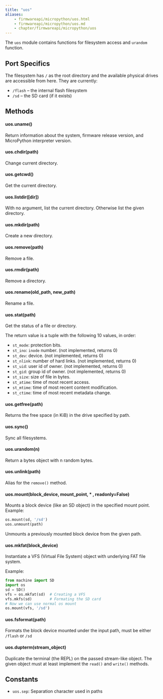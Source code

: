 ```yaml
---
title: "uos"
aliases:
    - firmwareapi/micropython/uos.html
    - firmwareapi/micropython/uos.md
    - chapter/firmwareapi/micropython/uos
---
```

The `uos` module contains functions for filesystem access and `urandom` function.

## Port Specifics

The filesystem has `/` as the root directory and the available physical drives are accessible from here. They are currently:

* `/flash` – the internal flash filesystem
* `/sd` – the SD card (if it exists)

## Methods

#### uos.uname()

Return information about the system, firmware release version, and MicroPython interpreter version.

#### uos.chdir(path)

Change current directory.

#### uos.getcwd()

Get the current directory.

#### uos.listdir(\[dir\])

With no argument, list the current directory. Otherwise list the given directory.

#### uos.mkdir(path)

Create a new directory.

#### uos.remove(path)

Remove a file.

#### uos.rmdir(path)

Remove a directory.

#### uos.rename(old\_path, new\_path)

Rename a file.

#### uos.stat(path)

Get the status of a file or directory.

The return value is a tuple with the following 10 values, in order:

* `st_mode`: protection bits.
* `st_ino`: `inode` number. (not implemented, returns 0)
* `st_dev`: device. (not implemented, returns 0)
* `st_nlink`: number of hard links. (not implemented, returns 0)
* `st_uid`: user id of owner. (not implemented, returns 0)
* `st_gid`: group id of owner. (not implemented, returns 0)
* `st_size`: size of file in bytes.
* `st_atime`: time of most recent access.
* `st_mtime`: time of most recent content modification.
* `st_ctime`: time of most recent metadata change.

#### uos.getfree(path)

Returns the free space (in KiB) in the drive specified by path.

#### uos.sync()

Sync all filesystems.

#### uos.urandom(n)

Return a bytes object with n random bytes.

#### uos.unlink(path)

Alias for the `remove()` method.

#### uos.mount(block\_device, mount\_point, \* , readonly=False)

Mounts a block device (like an SD object) in the specified mount point. Example:

```python
os.mount(sd, '/sd')
uos.unmount(path)
```

Unmounts a previously mounted block device from the given path.

#### uos.mkfat(block\_device)

Instantiate a VFS (Virtual File System) object with underlying FAT file system.

Example:

```python
from machine import SD
import os
sd = SD()
vfs = os.mkfat(sd)	# Creating a VFS 
vfs.mkfs(sd)     	# Formating the SD card
# Now we can use normal os mount
os.mount(vfs, '/sd')
```

#### uos.fsformat(path)

Formats the block device mounted under the input path, must be either `/flash` or `/sd`

#### uos.dupterm(stream\_object)

Duplicate the terminal (the REPL) on the passed stream-like object. The given object must at least implement the `read()` and `write()` methods.

## Constants

* `uos.sep`: Separation character used in paths

